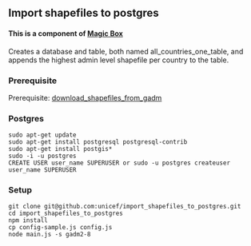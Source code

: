 ## Import shapefiles to postgres
#### This is a component of [Magic Box](https://github.com/unicef/magicbox/wiki)

Creates a database and table, both named all_countries_one_table, and appends the highest admin level shapefile per country to the table.

### Prerequisite
Prerequisite: [download_shapefiles_from_gadm](https://github.com/unicef/download_shapefiles_from_gadm/)

### Postgres
    sudo apt-get update
    sudo apt-get install postgresql postgresql-contrib
    sudo apt-get install postgis*
    sudo -i -u postgres
    CREATE USER user_name SUPERUSER or sudo -u postgres createuser user_name SUPERUSER

### Setup
    git clone git@github.com:unicef/import_shapefiles_to_postgres.git
    cd import_shapefiles_to_postgres
    npm install
    cp config-sample.js config.js
    node main.js -s gadm2-8
